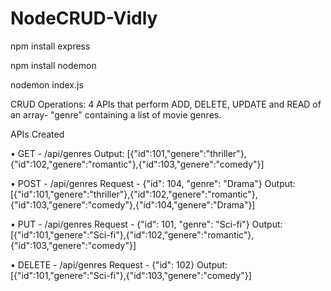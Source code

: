 # NodeCRUD-Vidly

npm install express

npm install nodemon

nodemon index.js

CRUD Operations:
4 APIs that perform ADD, DELETE, UPDATE and READ of an array- "genre" containing a list of movie genres.

APIs Created

•	GET -  /api/genres
Output:
[{"id":101,"genere":"thriller"},{"id":102,"genere":"romantic"},{"id":103,"genere":"comedy"}]

•	POST -  /api/genres 
Request - {"id": 104, "genre": "Drama"}
Output:
[{"id":101,"genere":"thriller"},{"id":102,"genere":"romantic"},{"id":103,"genere":"comedy"},{"id":104,"genere":"Drama"}]

•	PUT -  /api/genres
Request - {"id": 101, "genre": "Sci-fi"}
Output:
[{"id":101,"genere":"Sci-fi"},{"id":102,"genere":"romantic"},{"id":103,"genere":"comedy"}]

•	DELETE -  /api/genres
Request - {"id": 102}
Output:
[{"id":101,"genere":"Sci-fi"},{"id":103,"genere":"comedy"}]

